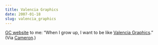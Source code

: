 ```yaml
---
title: Valencia Graphics
date: 2007-01-18
slug: valencia_graphics
---
```

<p><a href="http://www.generationchurch.org">GC website</a> to me: &#8220;When I grow up, I want to be like <a href="http://multimedia.valenciacc.edu/">Valencia Graphics</a>.&#8221; (Via <a href="http://www.cameronmoll.com">Cameron</a>.)</p>